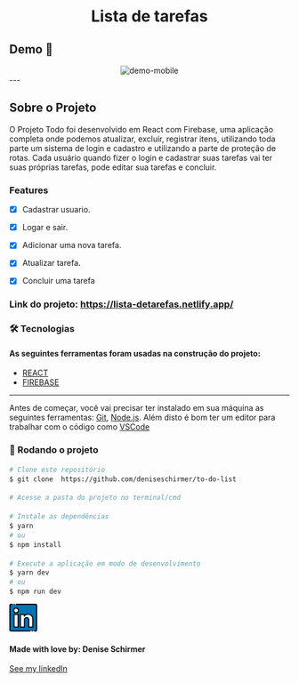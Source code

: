 <h1 style="text-align: center; font-weight: bold;">Lista de tarefas</h1>

## Demo 📸

<div align="center" >
   <img src="./github/todoliist.gif" alt="demo-mobile" height="425">
</div>
 ---

## Sobre o Projeto
O Projeto Todo foi desenvolvido em React com Firebase, uma aplicação completa onde podemos atualizar, excluir, registrar itens, utilizando toda parte um sistema de login e cadastro e utilizando a parte de proteção de rotas.  Cada usuário quando fizer o login e cadastrar suas tarefas vai ter suas próprias tarefas, pode editar sua tarefas e concluir.

### Features
- [x] Cadastrar usuario.
- [x] Logar e sair.
- [x] Adicionar uma nova tarefa.
- [x] Atualizar tarefa.
- [x] Concluir uma tarefa



### Link do projeto: https://lista-detarefas.netlify.app/

### 🛠 Tecnologias
#### As seguintes ferramentas foram usadas na construção do projeto:

- [REACT](https://pt-br.reactjs.org/)
- [FIREBASE](https://firebase.google.com/?hl=pt)

--- 
Antes de começar, você vai precisar ter instalado em sua máquina as seguintes ferramentas:
[Git](https://git-scm.com), [Node.js](https://nodejs.org/en/).
Além disto é bom ter um editor para trabalhar com o código como [VSCode](https://code.visualstudio.com/)

### 🎲 Rodando o projeto

```bash
# Clone este repositório
$ git clone  https://github.com/deniseschirmer/to-do-list

# Acesse a pasta do projeto no terminal/cmd

# Instale as dependências
$ yarn
# ou
$ npm install

# Execute a aplicação em modo de desenvolvimento
$ yarn dev
# ou
$ npm run dev

```



<a href="https://raw.githubusercontent.com/ARTHURPC03/Proffy-FullStack/master/github/linkedin.png">
<img src="https://raw.githubusercontent.com/ARTHURPC03/Proffy-FullStack/master/github/linkedin.png" alt="linkedin" height="50"></a>
<br />

#### Made with love by: Denise Schirmer
[See my linkedIn](https://www.linkedin.com/in/denise-s-lima-schirmer-9702661ba/)



